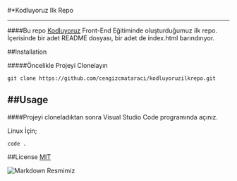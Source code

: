 #*Kodluyoruz Ilk Repo

---------------------------------------------

####Bu repo [Kodluyoruz](www.kodluyoruz.org) Front-End Eğitiminde oluşturduğumuz ilk repo. İçerisinde bir adet README dosyası, bir adet de index.html barındırıyor.


##Installation

#####Öncelikle Projeyi Clonelayın

```git clone https://github.com/cengizcmataraci/kodluyoruzilkrepo.git```

##Usage
---

####Projeyi cloneladıktan sonra Visual Studio Code programında açınız.

Linux İçin;

```firstrepoforkodluyoruz
code . 
```

##License
[MIT](www.mit.org)

![Markdown Resmimiz](https://external-content.duckduckgo.com/iu/?u=https%3A%2F%2Fjustyy.com%2Fwp-content%2Fuploads%2F2016%2F01%2Fmarkdown-syntax-language.png&f=1&nofb=1)
